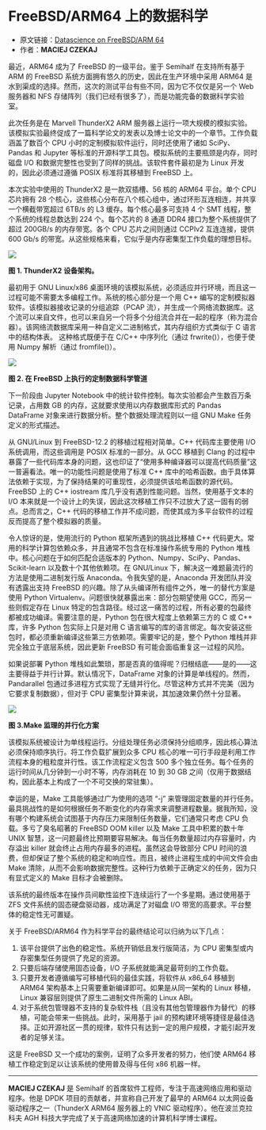 # FreeBSD/ARM64 上的数据科学

- 原文链接：[Datascience on FreeBSD/ARM 64](https://freebsdfoundation.org/wp-content/uploads/2022/04/Data-Science-on-FreeBSDARM64.pdf)
- 作者：**MACIEJ CZEKAJ**

最近，ARM64 成为了 FreeBSD 的一级平台。鉴于 Semihalf 在支持所有基于 ARM 的 FreeBSD 系统方面拥有悠久的历史，因此在生产环境中采用 ARM64 是水到渠成的选择。然而，这次的测试平台有些不同，因为它不仅仅是另一个 Web 服务器和 NFS 存储阵列（我们已经有很多了），而是功能完备的数据科学实验室。

此次任务是在 Marvell ThunderX2 ARM 服务器上运行一项大规模的模拟实验。该模拟实验最终促成了一篇科学论文的发表以及博士论文中的一个章节。工作负载涵盖了数百个 CPU 小时的定制模拟软件运行，同时还使用了诸如 SciPy、Pandas 和 Jupyter 等标准的开源科学工具包。模拟系统的主要瓶颈是内存，同时磁盘 I/O 和数据完整性也受到了同样的挑战。该软件套件最初是为 Linux 开发的，因此必须通过遵循 POSIX 标准将其移植到 FreeBSD 上。

本次实验中使用的 ThunderX2 是一款双插槽、56 核的 ARM64 平台。单个 CPU 芯片拥有 28 个核心，这些核心分布在八个核心组中，通过环形互连相连，并共享一个横截带宽超过 6TB/s 的 L3 缓存。每个核心最多可支持 4 个 SMT 线程，整个系统的线程总数达到 224 个。每个芯片的 8 通道 DDR4 接口为整个系统提供了超过 200GB/s 的内存带宽。各个 CPU 芯片之间则通过 CCPIv2 互连连接，提供 600 Gb/s 的带宽。从这些规格来看，它似乎是内存密集型工作负载的理想目标。

![](https://github.com/user-attachments/assets/3de1f087-3fbd-4322-9349-5c308c604ce1)

**图 1. ThunderX2 设备架构。**

最初用于 GNU Linux/x86 桌面环境的该模拟系统，必须适应并行环境，而且这一过程可能不需要太多编程工作。系统的核心部分是一个用 C++ 编写的定制模拟器软件。该模拟器接收记录的分组追踪（PCAP 流），并生成一个网络流数据库。这个流可以来自文件，也可以来自另一个将多个分组流合并在一起的程序（称为混合器）。该网络流数据库采用一种自定义二进制格式，其内存组织方式类似于 C 语言中的结构体表。 这种格式既便于在 C/C++ 中序列化（通过 frwrite()），也便于使用 Numpy 解析（通过 fromfile()）。

![](https://github.com/user-attachments/assets/3c8406d5-1c7e-450d-a0fb-45fc3a40f4d5)

**图 2. 在 FreeBSD 上执行的定制数据科学管道**

下一阶段由 Jupyter Notebook 中的统计软件控制。每次实验都会产生数百万条记录，占用数 GB 的内存，这就要求使用以内存数据库形式的 Pandas DataFrame 对象来进行数据分析。整个数据处理流程则以一组 GNU Make 任务定义的形式描述。

从 GNU/Linux 到 FreeBSD-12.2 的移植过程相对简单。C++ 代码库主要使用 I/O 系统调用，而这些调用是 POSIX 标准的一部分。从 GCC 移植到 Clang 的过程中暴露了一些代码库本身的问题，这也印证了“使用多种编译器可以提高代码质量”这一普遍看法。唯一的功能性问题是使用了标准 C++ 库中的哈希函数。由于具体算法依赖于实现，为了保持结果的可重现性，必须提供该哈希函数的源代码。FreeBSD 上的 C++ iostream 库几乎没有遇到性能问题。当然，使用基于文本的 I/O 本来就是一个设计上的失误，因此这次移植工作只不过放大了这一固有的弱点。总而言之，C++ 代码的移植工作并不成问题，而使其成为多平台软件的过程反而提高了整个模拟器的质量。

令人惊讶的是，使用流行的 Python 框架所遇到的挑战比移植 C++ 代码更大。常用的科学计算包依赖众多，并且通常不包含在标准操作系统专用的 Python 堆栈中。核心问题在于如何匹配合适版本的 Python、Numpy、SciPy、Pandas、Scikit-learn 以及数十个其他依赖项。在 GNU/Linux 下，解决这一难题最流行的方法是使用二进制发行版 Anaconda。令我失望的是，Anaconda 开发团队并没有透露出支持 FreeBSD 的兴趣。除了从头编译所有组件之外，唯一的替代方案是使用 Python Virtualenv。问题很快就暴露出来：部分包期望使用 GCC，而另一些则假定存在 Linux 特定的包含路径。经过这一痛苦的过程，所有必要的包最终都被成功编译。需要注意的是，Python 包在很大程度上依赖第三方的 C 或 C++ 库，许多 Python 包实际上只是对用 C 语言编写的库的语言绑定。每次安装这些包时，都必须重新编译这些第三方依赖项。需要牢记的是，整个 Python 堆栈并非完全独立于底层系统，因此更新 FreeBSD 有可能会面临重复这一过程的风险。

如果说部署 Python 堆栈如此繁琐，那是否真的值得呢？归根结底——是的——这主要得益于并行计算。默认情况下，DataFrame 对象的计算是单线程的。然而，Pandarallel 包通过多进程方式实现了无缝并行化。尽管这种方式并不完美（因为它要求复制数据），但对于 CPU 密集型计算来说，其加速效果仍然十分显著。

![](https://github.com/user-attachments/assets/403adffa-d2f2-4398-858d-d79b9db770b4)

**图 3.Make 监理的并行化方案**

该模拟系统被设计为单线程运行。分组处理任务必须保持分组顺序，因此核心算法必须保持顺序执行。将工作负载扩展到众多 CPU 核心的唯一可行手段是利用工作流程本身的粗粒度并行性。该工作流程定义包含 500 多个独立任务。每个任务的运行时间从几分钟到一小时不等，内存消耗在 10 到 30 GB 之间（仅用于数据结构，因此基本上构成了一个不可交换的常驻集）。

幸运的是，Make 工具能够通过广为使用的选项 “-j” 来管理固定数量的并行任务。最具挑战性的是如何根据任务不断变化的内存需求来调整进程数量。据我所知，没有哪个构建系统会试图基于内存压力来限制任务数量，它们通常只考虑 CPU 负载。多亏了臭名昭著的 FreeBSD OOM killer 以及 Make 工具中积累的数十年 UNIX 智慧，这一问题最终比预期要容易解决。每当任务数量超过内存容量时，内存溢出 killer 就会终止占用内存最多的进程。虽然这会导致部分 CPU 时间的浪费，但却保证了整个系统的稳定和响应性。而且，被终止进程生成的中间文件会由 Make 清除，从而不会影响数据完整性。这种行为依赖于正确定义的任务，因为只有显式定义的 Make 目标才会被删除。

该系统的最终版本在操作员间歇性监控下连续运行了一个多星期。通过使用基于 ZFS 文件系统的固态硬盘驱动器，成功满足了对磁盘 I/O 带宽的高要求。平台整体的稳定性无可置疑。

关于 FreeBSD/ARM64 作为科学平台的最终结论可以归纳为以下几点：  
1. 该平台提供了出色的稳定性。系统开销低且发行版简洁，为 CPU 密集型或内存密集型任务提供了充足的资源。  
2. 只要后端存储使用固态设备，I/O 子系统就能满足最苛刻的工作负载。  
3. 只要开发者遵循编写可移植代码的最佳实践，将软件从 x86_64 移植到 ARM64 架构基本上只需要重新编译即可。如果是从同一架构的 Linux 移植，Linux 兼容层则提供了原生二进制文件所需的 Linux ABI。  
4. 对于系统包管理器不支持的复杂软件栈（且没有其他包管理器作为替代）的移植，可能会带来一些挑战。此时，采用基于 jail 的预构建环境等捷径是最佳选择。正如开源社区一贯的规律，软件只有达到一定的用户规模，才能引起开发者的足够关注。

这是 FreeBSD 又一个成功的案例，证明了众多开发者的努力，他们使 ARM64 移植工作稳定到足以让该系统的使用普及得与任何 x86 机器一样。

---

**MACIEJ CZEKAJ** 是 Semihalf 的首席软件工程师，专注于高速网络应用和驱动程序。他是 DPDK 项目的贡献者，并宣称自己开发了最早的 ARM64 以太网设备驱动程序之一（ThunderX ARM64 服务器上的 VNIC 驱动程序）。他在波兰克拉科夫 AGH 科技大学完成了关于高速网络加速的计算机科学博士课程。

